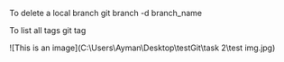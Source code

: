 To delete a local branch
git branch -d branch_name


To list all tags
git tag 

![This is an image](C:\Users\Ayman\Desktop\testGit\task 2\test img.jpg)
